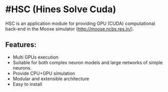 #HSC (Hines Solve Cuda)
===
HSC is an application module for providing GPU (CUDA) computational back-end in the Moose simulator (http://moose.ncbs.res.in/). 

## Features:
- Multi GPUs execution
- Suitable for both complex neuron models and large networks of simple neurons.
- Provide CPU+GPU simulation 
- Modular and extensible architecture
- Easy to install


